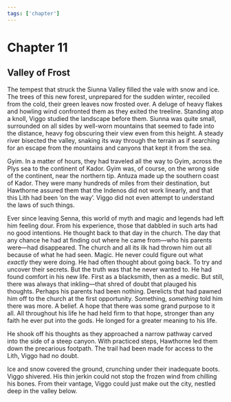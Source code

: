 ```yaml
---
tags: ['chapter']
---
```


# Chapter 11
## Valley of Frost

The tempest that struck the Siunna Valley filled the vale with snow and ice. The trees of this new forest, unprepared for the sudden winter, recoiled from the cold, their green leaves now frosted over. A deluge of heavy flakes and howling wind confronted them as they exited the treeline. Standing atop a knoll, Viggo studied the landscape before them. Siunna was quite small, surrounded on all sides by well-worn mountains that seemed to fade into the distance, heavy fog obscuring their view even from this height. A steady river bisected the valley, snaking its way through the terrain as if searching for an escape from the mountains and canyons that kept it from the sea.

Gyim. In a matter of hours, they had traveled all the way to Gyim, across the Plys sea to the continent of Kador. Gyim was, of course, on the wrong side of the continent, near the northern tip. Antuza made up the southern coast of Kador. They were many hundreds of miles from their destination, but Hawthorne assured them that the Indenos did not work linearly, and that this Lith had been ‘on the way’. Viggo did not even attempt to understand the laws of such things. 

Ever since leaving Senna, this world of myth and magic and legends had left him feeling dour. From his experience, those that dabbled in such arts had no good intentions. He thought back to that day in the church. The day that any chance he had at finding out where he came from—who his parents were—had disappeared. The church and all its ilk had thrown him out all because of what he had seen. Magic. He never could figure out what *exactly* they were doing. He had often thought about going back. To try and uncover their secrets. But the truth was that he never wanted to. He had found comfort in his new life. First as a blacksmith, then as a medic. But still, there was always that inkling—that shred of doubt that plauged his thoughts. Perhaps his parents had been nothing.  Derelicts that had pawned him off to the church at the first opportunity. Something, *something* told him there was more. A belief. A hope that there was some grand purpose to it all. All throughout his life he had held firm to that hope, stronger than any faith he ever put into the gods. He longed for a greater meaning to his life.

He shook off his thoughts as they approached a narrow pathway carved into the side of a steep canyon. With practiced steps, Hawthorne led them down the precarious footpath. The trail had been made for access to the Lith, Viggo had no doubt.

Ice and snow covered the ground, crunching under their inadequate boots. Viggo shivered. His thin jerkin could not stop the frozen wind from chilling his bones. From their vantage, Viggo could just make out the city, nestled deep in the valley below.